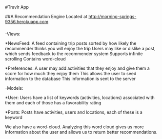 #Travlr App

##A Recommendation Engine
Located at http://morning-springs-9356.herokuapp.com
###
-Views:

*NewsFeed:
A feed containing trip posts sorted by how likely the recommender thinks you will enjoy the trip
Users may like or dislike a post, which sends feedback to the recommender system
Supports infinite scrolling
Contains word-cloud

*Preferences:
A user may add activities that they enjoy and give them a score for how much they enjoy them
This allows the user to seed information to the database
This information is sent to the server

-Models:

*User:
Users have a list of keywords (activities, locations) associated with them and each of those has a favorability rating

*Posts:
Posts have activities, users and locations, each of these is a keyword 

We also have a word-cloud. Analyzing this word cloud gives us more information about the user and allows us to return better recommendations.



